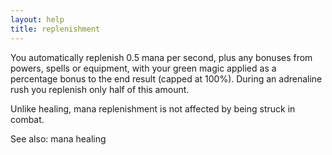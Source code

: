 ```yaml
---
layout: help
title: replenishment
---
```


You automatically replenish 0.5 mana per second, plus any bonuses from powers, 
spells or equipment, with your green magic applied as a percentage bonus to 
the end result (capped at 100%). During an adrenaline rush you replenish only 
half of this amount.

Unlike healing, mana replenishment is not affected by being struck in combat.

See also: mana healing
